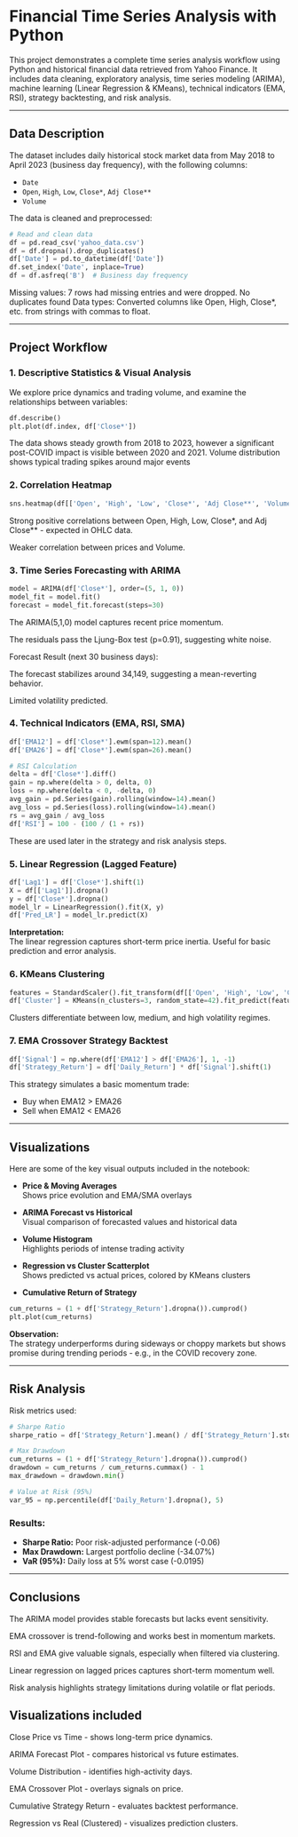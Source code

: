#  Financial Time Series Analysis with Python

This project demonstrates a complete time series analysis workflow using Python and historical financial data retrieved from Yahoo Finance. It includes data cleaning, exploratory analysis, time series modeling (ARIMA), machine learning (Linear Regression & KMeans), technical indicators (EMA, RSI), strategy backtesting, and risk analysis.

---

## Data Description

The dataset includes daily historical stock market data from May 2018 to April 2023 (business day frequency), with the following columns:

- `Date`
- `Open`, `High`, `Low`, `Close*`, `Adj Close**`
- `Volume`

The data is cleaned and preprocessed:

```python
# Read and clean data
df = pd.read_csv('yahoo_data.csv')
df = df.dropna().drop_duplicates()
df['Date'] = pd.to_datetime(df['Date'])
df.set_index('Date', inplace=True)
df = df.asfreq('B')  # Business day frequency
```

Missing values: 7 rows had missing entries and were dropped.
No duplicates found
Data types: Converted columns like Open, High, Close*, etc. from strings with commas to float.

---

##  Project Workflow

### 1. Descriptive Statistics & Visual Analysis

We explore price dynamics and trading volume, and examine the relationships between variables:

```python
df.describe()
plt.plot(df.index, df['Close*'])
```
The data shows steady growth from 2018 to 2023, however a significant post-COVID impact is visible between 2020 and 2021.
Volume distribution shows typical trading spikes around major events


### 2. Correlation Heatmap

```python
sns.heatmap(df[['Open', 'High', 'Low', 'Close*', 'Adj Close**', 'Volume']].corr(), annot=True)
```

Strong positive correlations between Open, High, Low, Close*, and Adj Close** - expected in OHLC data.

Weaker correlation between prices and Volume.

### 3. Time Series Forecasting with ARIMA

```python
model = ARIMA(df['Close*'], order=(5, 1, 0))
model_fit = model.fit()
forecast = model_fit.forecast(steps=30)
```
The ARIMA(5,1,0) model captures recent price momentum.

The residuals pass the Ljung-Box test (p=0.91), suggesting white noise.

Forecast Result (next 30 business days):

The forecast stabilizes around 34,149, suggesting a mean-reverting behavior.

Limited volatility predicted.


### 4. Technical Indicators (EMA, RSI, SMA)

```python
df['EMA12'] = df['Close*'].ewm(span=12).mean()
df['EMA26'] = df['Close*'].ewm(span=26).mean()

# RSI Calculation
delta = df['Close*'].diff()
gain = np.where(delta > 0, delta, 0)
loss = np.where(delta < 0, -delta, 0)
avg_gain = pd.Series(gain).rolling(window=14).mean()
avg_loss = pd.Series(loss).rolling(window=14).mean()
rs = avg_gain / avg_loss
df['RSI'] = 100 - (100 / (1 + rs))
```

These are used later in the strategy and risk analysis steps.

### 5. Linear Regression (Lagged Feature)

```python
df['Lag1'] = df['Close*'].shift(1)
X = df[['Lag1']].dropna()
y = df['Close*'].dropna()
model_lr = LinearRegression().fit(X, y)
df['Pred_LR'] = model_lr.predict(X)
```

**Interpretation:**\
The linear regression captures short-term price inertia. Useful for basic prediction and error analysis.

### 6. KMeans Clustering

```python
features = StandardScaler().fit_transform(df[['Open', 'High', 'Low', 'Close*', 'Volume']])
df['Cluster'] = KMeans(n_clusters=3, random_state=42).fit_predict(features)
```

Clusters differentiate between low, medium, and high volatility regimes.

### 7. EMA Crossover Strategy Backtest

```python
df['Signal'] = np.where(df['EMA12'] > df['EMA26'], 1, -1)
df['Strategy_Return'] = df['Daily_Return'] * df['Signal'].shift(1)
```

This strategy simulates a basic momentum trade:

- Buy when EMA12 > EMA26
- Sell when EMA12 < EMA26

---

##  Visualizations

Here are some of the key visual outputs included in the notebook:

- **Price & Moving Averages**\
  Shows price evolution and EMA/SMA overlays

- **ARIMA Forecast vs Historical**\
  Visual comparison of forecasted values and historical data

- **Volume Histogram**\
  Highlights periods of intense trading activity

- **Regression vs Cluster Scatterplot**\
  Shows predicted vs actual prices, colored by KMeans clusters

- **Cumulative Return of Strategy**

```python
cum_returns = (1 + df['Strategy_Return'].dropna()).cumprod()
plt.plot(cum_returns)
```

**Observation:**\
The strategy underperforms during sideways or choppy markets but shows promise during trending periods - e.g., in the COVID recovery zone.

---

##  Risk Analysis

Risk metrics used:

```python
# Sharpe Ratio
sharpe_ratio = df['Strategy_Return'].mean() / df['Strategy_Return'].std() * np.sqrt(252)

# Max Drawdown
cum_returns = (1 + df['Strategy_Return'].dropna()).cumprod()
drawdown = cum_returns / cum_returns.cummax() - 1
max_drawdown = drawdown.min()

# Value at Risk (95%)
var_95 = np.percentile(df['Daily_Return'].dropna(), 5)
```

### Results:

- **Sharpe Ratio:** Poor risk-adjusted performance (-0.06)
- **Max Drawdown:** Largest portfolio decline (-34.07%)
- **VaR (95%):** Daily loss at 5% worst case (-0.0195)

---

## Conclusions

The ARIMA model provides stable forecasts but lacks event sensitivity.

EMA crossover is trend-following and works best in momentum markets.

RSI and EMA give valuable signals, especially when filtered via clustering.

Linear regression on lagged prices captures short-term momentum well.

Risk analysis highlights strategy limitations during volatile or flat periods.

## Visualizations included

Close Price vs Time - shows long-term price dynamics.

ARIMA Forecast Plot - compares historical vs future estimates.

Volume Distribution - identifies high-activity days.

EMA Crossover Plot - overlays signals on price.

Cumulative Strategy Return - evaluates backtest performance.

Regression vs Real (Clustered) - visualizes prediction clusters.

